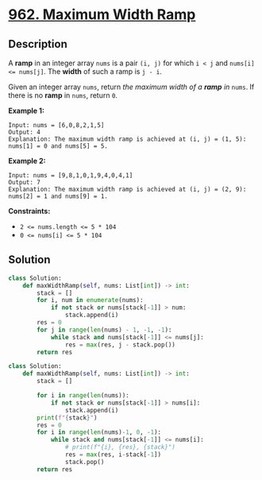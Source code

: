 # [962. Maximum Width Ramp](https://leetcode.com/problems/maximum-width-ramp/description/?envType=daily-question&envId=2024-10-10)

## Description

A **ramp** in an integer array `nums` is a pair `(i, j)` for which `i < j` and `nums[i] <= nums[j]`. The **width** of such a ramp is `j - i`.

Given an integer array `nums`, return *the maximum width of a **ramp** in* `nums`. If there is no **ramp** in `nums`, return `0`.

**Example 1:**

```
Input: nums = [6,0,8,2,1,5]
Output: 4
Explanation: The maximum width ramp is achieved at (i, j) = (1, 5): nums[1] = 0 and nums[5] = 5.

```

**Example 2:**

```
Input: nums = [9,8,1,0,1,9,4,0,4,1]
Output: 7
Explanation: The maximum width ramp is achieved at (i, j) = (2, 9): nums[2] = 1 and nums[9] = 1.

```

**Constraints:**

- `2 <= nums.length <= 5 * 104`
- `0 <= nums[i] <= 5 * 104`


## Solution

```python
class Solution:
    def maxWidthRamp(self, nums: List[int]) -> int:
        stack = []
        for i, num in enumerate(nums):
            if not stack or nums[stack[-1]] > num:
                stack.append(i)
        res = 0
        for j in range(len(nums) - 1, -1, -1):
            while stack and nums[stack[-1]] <= nums[j]:
                res = max(res, j - stack.pop())
        return res
```

```python
class Solution:
    def maxWidthRamp(self, nums: List[int]) -> int:
        stack = []

        for i in range(len(nums)):
            if not stack or nums[stack[-1]] > nums[i]:
                stack.append(i)
        print(f"{stack}")
        res = 0
        for i in range(len(nums)-1, 0, -1):
            while stack and nums[stack[-1]] <= nums[i]:
                # print(f"{i}, {res}, {stack}")
                res = max(res, i-stack[-1])
                stack.pop()
        return res
```